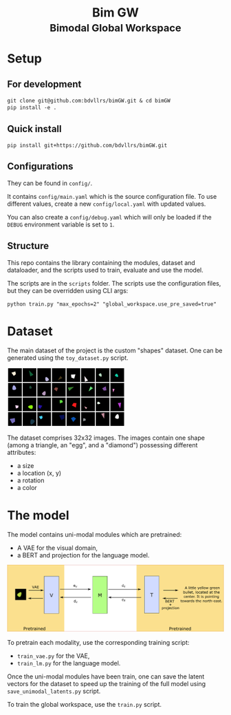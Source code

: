 <div align="center">
    <h1>Bim GW<br><small>Bimodal Global Workspace</small></h1>
</div>

# Setup
## For development
```
git clone git@github.com:bdvllrs/bimGW.git & cd bimGW
pip install -e .
```

## Quick install
```
pip install git+https://github.com/bdvllrs/bimGW.git
```

## Configurations
They can be found in `config/`.

It contains `config/main.yaml` which is the source configuration file. To use different values, 
create a new `config/local.yaml` with updated values.

You can also create a `config/debug.yaml` which will only be loaded if the `DEBUG` environment
variable is set to `1`.

## Structure
This repo contains the library containing the modules, dataset and dataloader, and the scripts used to train,
evaluate and use the model.

The scripts are in the `scripts` folder.
The scripts use the configuration files, but they can be overridden using CLI args:
```
python train.py "max_epochs=2" "global_workspace.use_pre_saved=true"
```

# Dataset
The main dataset of the project is the custom "shapes" dataset. One can be generated using the `toy_dataset.py` script.

![Some validation examples of the shapes dataset](images/shapes_dataset.png)

The dataset comprises 32x32 images. The images contain one shape (among a triangle, an "egg", and a "diamond") possessing different attributes:
- a size
- a location (x, y)
- a rotation
- a color

# The model
The model contains uni-modal modules which are pretrained:
- A VAE for the visual domain,
- a BERT and projection for the language model.

![Diagram of the model](images/model.png)

To pretrain each modality, use the corresponding training script:
- `train_vae.py` for the VAE,
- `train_lm.py` for the language model.

Once the uni-modal modules have been train, one can save the latent vectors for the dataset to speed up the training
of the full model using `save_unimodal_latents.py` script.

To train the global workspace, use the `train.py` script.
